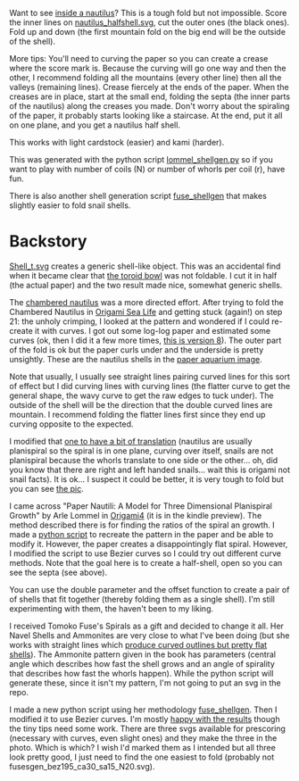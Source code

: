 Want to see [inside a nautilus](pics/nautilus_halfshell.jpeg)? This is a tough fold but not impossible. Score the inner lines on [nautilus_halfshell.svg](nautilus_halfshell.svg), cut the outer ones (the black ones). Fold up and down (the first mountain fold on the big end will be the outside of the shell). 

More tips: You'll need to curving the paper so you can create a crease where the score mark is. Because the curving will go one way and then the other, I recommend folding all the mountains (every other line) then all the valleys (remaining lines). Crease fiercely at the ends of the paper. When the creases are in place, start at the small end, folding the septa (the inner parts of the nautilus) along the creases you made. Don't worry about the spiraling of the paper, it probably starts looking like a staircase. At the end, put it all on one plane, and you get a nautilus half shell.

This works with light cardstock (easier) and kami (harder).

This was generated with the python script [lommel_shellgen.py](lommel_shellgen.py) so if you want to play with number of coils (N) or number of whorls per coil (r), have fun. 

There is also another shell generation script [fuse_shellgen](fuse_shellgen.py) that makes slightly easier to fold snail shells.

# Backstory #

[Shell_t.svg](shell_t.svg) creates a generic shell-like object. This was an accidental find when it became clear that [the toroid bowl](../other/toroidbowl.svg) was not foldable. I cut it in half (the actual paper) and the two result made nice, somewhat generic shells.

The [chambered nautilus](curvedChamberedNautilus.svg) was a more directed effort. After trying to fold the Chambered Nautilus in [Origami Sea Life](https://www.amazon.com/dp/B01LXN1AGC/) and getting stuck (again!) on step 21: the unholy crimping, I looked at the pattern and wondered if I could re-create it with curves. I got out some log-log paper and estimated some curves (ok, then I did it a few more times, [this is version 8](LangBasedNautilus.svg)). The outer part of the fold is ok but the paper curls under and the underside is pretty unsightly. These are the nautilus shells in the [paper aquarium image](pics/paperAquarium.jpeg).

Note that usually, I usually see straight lines pairing curved lines for this sort of effect but I did curving lines with curving lines (the flatter curve to get the general shape, the wavy curve to get the raw edges to tuck under). The outside of the shell will be the direction that the double curved lines are mountain. I recommend folding the flatter lines first since they end up curving opposite to the expected.

I modified that [one to have a bit of translation](LangBasedNautilusT.svg) (nautilus are usually planispiral so the spiral is in one plane, curving over itself, snails are not planispiral because the whorls translate to one side or the other... oh, did you know that there are right and left handed snails... wait this is origami not snail facts). It is ok... I suspect it could be better, it is very tough to fold but you can see [the pic](pics/LangBasedNautilusT.jpeg).

I came across "Paper Nautili: A Model for Three Dimensional Planispiral Growth" by Arle Lommel in [Origami4](https://www.amazon.com/Origami-4-AK-Peters-ebook/dp/B00UVB3ROY/) (it is in the kindle preview). The method described there is for finding the ratios of the spiral an growth. I made a [python script](lommel_halfshellgen.py) to recreate the pattern in the paper and be able to modify it. However, the paper creates a disappointingly flat spiral. However, I modified the script to use Bezier curves so I could try out different curve methods. Note that the goal here is to create a half-shell, open so you can see the septa (see above). 

You can use the double parameter and the offset function to create a pair of of shells that fit together (thereby folding them as a single shell). I'm still experimenting with them, the haven't been to my liking.

I received Tomoko Fuse's Spirals as a gift and decided to change it all. Her Navel Shells and Ammonites are very close to what I've been doing (but she works with straight lines which [produce curved outlines but pretty flat shells](pics/NavelShellsFromSpiralsBook.jpeg)). The Ammonite pattern given in the book has parameters (central angle which describes how fast the shell grows and an angle of spirality that describes how fast the whorls happen). While the python script will generate these, since it isn't my pattern, I'm not going to put an svg in the repo. 

I made a new python script using her methodology [fuse_shellgen](fuse_shellgen.py). Then I modified it to use Bezier curves. I'm mostly [happy with the results](pics/curvedCreaseAmonnites.jpeg) though the tiny tips need some work. There are three svgs available for prescoring (necessary with curves, even slight ones) and they make the three in the photo. Which is which? I wish I'd marked them as I intended but all three look pretty good, I just need to find the one easiest to fold (probably not fusesgen_bez195_ca30_sa15_N20.svg).
